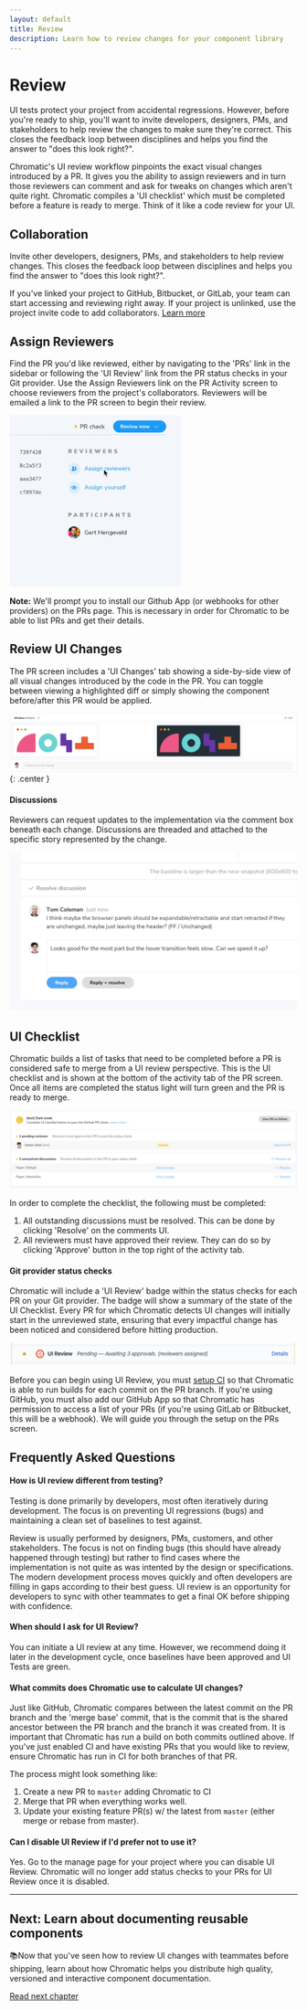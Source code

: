 ```yaml
---
layout: default
title: Review
description: Learn how to review changes for your component library
---
```


# Review

UI tests protect your project from accidental regressions. However, before you're ready to ship, you'll want to invite developers, designers, PMs, and stakeholders to help review the changes to make sure they're correct. This closes the feedback loop between disciplines and helps you find the answer to "does this look right?".

Chromatic's UI review workflow pinpoints the exact visual changes introduced by a PR. It gives you the ability to assign reviewers and in turn those reviewers can comment and ask for tweaks on changes which aren't quite right. Chromatic compiles a 'UI checklist' which must be completed before a feature is ready to merge. Think of it like a code review for your UI.

## Collaboration

Invite other developers, designers, PMs, and stakeholders to help review changes. This closes the feedback loop between disciplines and helps you find the answer to "does this look right?".

If you've linked your project to GitHub, Bitbucket, or GitLab, your team can start accessing and reviewing right away. If your project is unlinked, use the project invite code to add collaborators. [Learn more](/access)

## Assign Reviewers

Find the PR you'd like reviewed, either by navigating to the 'PRs' link in the sidebar or following the 'UI Review' link from the PR status checks in your Git provider. Use the Assign Reviewers link on the PR Activity screen to choose reviewers from the project's collaborators. Reviewers will be emailed a link to the PR screen to begin their review.

<img src="/img/assign-reviewers.gif" alt="Assign Reviewers" width="300px" class="center"/>

<div class="aside">
<p><b>Note:</b> We'll prompt you to install our Github App (or webhooks for other providers) on the PRs page. This is necessary in order for Chromatic to be able to list PRs and get their details.</p>
</div>

## Review UI Changes

The PR screen includes a 'UI Changes' tab showing a side-by-side view of all visual changes introduced by the code in the PR. You can toggle between viewing a highlighted diff or simply showing the component before/after this PR would be applied.

![UI Changes](/img/ui-changes.png){: .center }

#### Discussions

Reviewers can request updates to the implementation via the comment box beneath each change. Discussions are threaded and attached to the specific story represented by the change.

![UI Changes Comments](/img/ui-changes-comments.png)

## UI Checklist

Chromatic builds a list of tasks that need to be completed before a PR is considered safe to merge from a UI review perspective. This is the UI checklist and is shown at the bottom of the activity tab of the PR screen. Once all items are completed the status light will turn green and the PR is ready to merge.

![UI Checklist](/img/ui-checklist.png)

In order to complete the checklist, the following must be completed:

1. All outstanding discussions must be resolved. This can be done by clicking 'Resolve' on the comments UI.
2. All reviewers must have approved their review. They can do so by clicking 'Approve' button in the top right of the activity tab.

#### Git provider status checks

Chromatic will include a 'UI Review' badge within the status checks for each PR on your Git provider. The badge will show a summary of the state of the UI Checklist. Every PR for which Chromatic detects UI changes will initially start in the unreviewed state, ensuring that every impactful change has been noticed and considered before hitting production.

![UI Review Status Check](/img/ui-review-status-check.png)

<div class="aside">
Before you can begin using UI Review, you must <a href="/setup_ci">setup CI</a> so that Chromatic is able to run builds for each commit on the PR branch. If you're using GitHub, you must also add our GitHub App so that Chromatic has permission to access a list of your PRs (if you're using GitLab or Bitbucket, this will be a webhook). We will guide you through the setup on the PRs screen.
</div>

## Frequently Asked Questions

#### How is UI review different from testing?

Testing is done primarily by developers, most often iteratively during development. The focus is on preventing UI regressions (bugs) and maintaining a clean set of baselines to test against.

Review is usually performed by designers, PMs, customers, and other stakeholders. The focus is not on finding bugs (this should have already happened through testing) but rather to find cases where the implementation is not quite as was intented by the design or specifications. The modern development process moves quickly and often developers are filling in gaps according to their best guess. UI review is an opportunity for developers to sync with other teammates to get a final OK before shipping with confidence.

#### When should I ask for UI Review?

You can initiate a UI review at any time. However, we recommend doing it later in the development cycle, once baselines have been approved and UI Tests are green.

#### What commits does Chromatic use to calculate UI changes?

Just like GitHub, Chromatic compares between the latest commit on the PR branch and the 'merge base' commit, that is the commit that is the shared ancestor between the PR branch and the branch it was created from. It is important that Chromatic has run a build on both commits outlined above. If you've just enabled CI and have existing PRs that you would like to review, ensure Chromatic has run in CI for both branches of that PR.

The process might look something like:

1. Create a new PR to `master` adding Chromatic to CI
2. Merge that PR when everything works well.
3. Update your existing feature PR(s) w/ the latest from `master` (either merge or rebase from master).

#### Can I disable UI Review if I'd prefer not to use it?

Yes. Go to the manage page for your project where you can disable UI Review. Chromatic will no longer add status checks to your PRs for UI Review once it is disabled.

---

## Next: Learn about documenting reusable components

📚Now that you've seen how to review UI changes with teammates before shipping, learn about how Chromatic helps you distribute high quality, versioned and interactive component documentation.

<a class="btn primary round" href="/document">Read next chapter</a>
